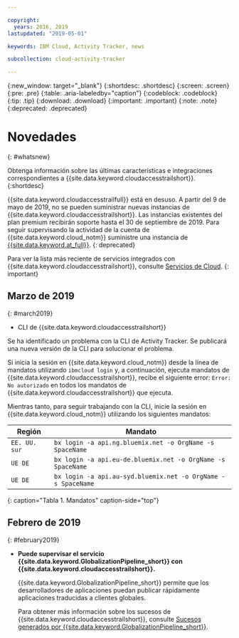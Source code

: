 ```yaml
---

copyright:
  years: 2016, 2019
lastupdated: "2019-05-01"

keywords: IBM Cloud, Activity Tracker, news

subcollection: cloud-activity-tracker

---
```


{:new_window: target="_blank"}
{:shortdesc: .shortdesc}
{:screen: .screen}
{:pre: .pre}
{:table: .aria-labeledby="caption"}
{:codeblock: .codeblock}
{:tip: .tip}
{:download: .download}
{:important: .important}
{:note: .note}
{:deprecated: .deprecated}

# Novedades
{: #whatsnew}

Obtenga información sobre las últimas características e integraciones correspondientes a {{site.data.keyword.cloudaccesstrailshort}}.
{:shortdesc}

{{site.data.keyword.cloudaccesstrailfull}} está en desuso. A partir del 9 de mayo de 2019, no se pueden suministrar nuevas instancias de {{site.data.keyword.cloudaccesstrailshort}}. Las instancias existentes del plan premium recibirán soporte hasta el 30 de septiembre de 2019. Para seguir supervisando la actividad de la cuenta de {{site.data.keyword.cloud_notm}} suministre una instancia de [{{site.data.keyword.at_full}}](/docs/services/Activity-Tracker-with-LogDNA?topic=logdnaat-getting-started#getting-started).
{: deprecated}

Para ver la lista más reciente de servicios integrados con {{site.data.keyword.cloudaccesstrailshort}}, consulte [Servicios de Cloud](/docs/services/cloud-activity-tracker/reference?topic=cloud-activity-tracker-cloud_services#cloud_services).
{: important}


## Marzo de 2019
{: #march2019}

* CLI de {{site.data.keyword.cloudaccesstrailshort}}

Se ha identificado un problema con la CLI de Activity Tracker. Se publicará una nueva versión de la CLI para solucionar el problema.

Si inicia la sesión en {{site.data.keyword.cloud_notm}} desde la línea de mandatos utilizando `ibmcloud login` y, a continuación, ejecuta mandatos de {{site.data.keyword.cloudaccesstrailshort}}, recibe el siguiente error: `Error: No autorizado` en todos los mandatos de {{site.data.keyword.cloudaccesstrailshort}} que ejecuta. 

Mientras tanto, para seguir trabajando con la CLI, inicie la sesión en {{site.data.keyword.cloud_notm}} utilizando los siguientes mandatos:

| Región | Mandato |
|--------|---------|
| `EE. UU. sur` | `bx login -a api.ng.bluemix.net -o OrgName -s SpaceName` |
| `UE DE`    | `bx login -a api.eu-de.bluemix.net -o OrgName -s SpaceName` |
| `UE DE`    | `bx login -a api.au-syd.bluemix.net -o OrgName -s SpaceName` |
{: caption="Tabla 1. Mandatos" caption-side="top"} 

## Febrero de 2019
{: #february2019}

* **Puede supervisar el servicio {{site.data.keyword.GlobalizationPipeline_short}} con {{site.data.keyword.cloudaccesstrailshort}}.**

    {{site.data.keyword.GlobalizationPipeline_short}} permite que los desarrolladores de aplicaciones puedan publicar rápidamente aplicaciones traducidas a clientes globales.

    Para obtener más información sobre los sucesos de {{site.data.keyword.cloudaccesstrailshort}}, consulte [Sucesos generados por {{site.data.keyword.GlobalizationPipeline_short}}](/docs/services/GlobalizationPipeline?topic=GlobalizationPipeline-gpat_events#gpat_events).








